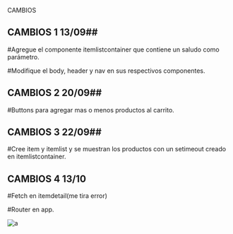 CAMBIOS

## CAMBIOS 1 13/09##

#Agregue el componente itemlistcontainer que contiene un saludo como parámetro.


#Modifique el body, header y nav en sus respectivos componentes.


## CAMBIOS 2 20/09##

#Buttons para agregar mas o menos productos al carrito.

## CAMBIOS 3 22/09##

#Cree item y itemlist y se muestran los productos con un setimeout creado en itemlistcontainer.

## CAMBIOS 4 13/10 ##

#Fetch en itemdetail(me tira error)


#Router en app.

![a](https://user-images.githubusercontent.com/84024396/137174222-9c3d6795-758c-45a0-a3c0-734e4c7a9aea.png)

